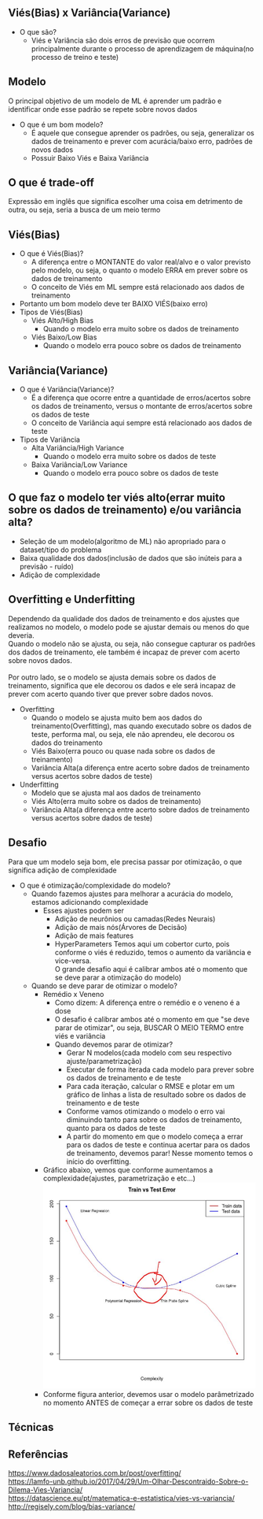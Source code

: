 ## Viés(Bias) x Variância(Variance)
- O que são?
  - Viés e Variância são dois erros de previsão que ocorrem principalmente durante o processo de aprendizagem de máquina(no processo de treino e teste)

## Modelo
O principal objetivo de um modelo de ML é aprender um padrão e identificar onde esse padrão se repete sobre novos dados
- O que é um bom modelo?
  - É aquele que consegue aprender os padrões, ou seja, generalizar os dados de treinamento e prever com acurácia/baixo erro, padrões de novos dados
  - Possuir Baixo Viés e Baixa Variância

## O que é trade-off
Expressão em inglês que significa escolher uma coisa em detrimento de outra, ou seja, seria a busca de um meio termo
			
## Viés(Bias)
- O que é Viés(Bias)?
  - A diferença entre o MONTANTE do valor real/alvo e o valor previsto pelo modelo, ou seja, o quanto o modelo ERRA em prever sobre os dados de treinamento
  - O conceito de Viés em ML sempre está relacionado aos dados de treinamento
- Portanto um bom modelo deve ter BAIXO VIÉS(baixo erro)
- Tipos de Viés(Bias)
  - Viés Alto/High Bias
    - Quando o modelo erra muito sobre os dados de treinamento
  - Viés Baixo/Low Bias
    - Quando o modelo erra pouco sobre os dados de treinamento
						
## Variância(Variance)
- O que é Variância(Variance)?
  - É a diferença que ocorre entre a quantidade de erros/acertos sobre os dados de treinamento, versus o montante de erros/acertos sobre os dados de teste
  - O conceito de Variância aqui sempre está relacionado aos dados de teste
- Tipos de Variância
  - Alta Variância/High Variance
    - Quando o modelo erra muito sobre os dados de teste
  - Baixa Variância/Low Variance
    - Quando o modelo erra pouco sobre os dados de teste			

## O que faz o modelo ter viés alto(errar muito sobre os dados de treinamento) e/ou variância alta?
  - Seleção de um modelo(algoritmo de ML) não apropriado para o dataset/tipo do problema
  - Baixa qualidade dos dados(inclusão de dados que são inúteis para a previsão - ruído)
  - Adição de complexidade
			
## Overfitting e Underfitting
Dependendo da qualidade dos dados de treinamento e dos ajustes que realizamos no modelo, o modelo pode se ajustar demais ou menos do que deveria.<br>
Quando o modelo não se ajusta, ou seja, não consegue capturar os padrões dos dados de treinamento, ele também é incapaz de prever com acerto sobre novos dados.	<br>		
Por outro lado, se o modelo se ajusta demais sobre os dados de treinamento, significa que ele decorou os dados e ele será incapaz de prever com acerto quando tiver que prever sobre dados novos.<br>
- Overfitting
  - Quando o modelo se ajusta muito bem aos dados do treinamento(Overfitting), mas quando executado sobre os dados de teste, performa mal, ou seja, ele não aprendeu, ele decorou os dados do treinamento
  - Viés Baixo(erra pouco ou quase nada sobre os dados de treinamento)
  - Variância Alta(a diferença entre acerto sobre dados de treinamento versus acertos sobre dados de teste)
- Underfitting
  - Modelo que se ajusta mal aos dados de treinamento
  - Viés Alto(erra muito sobre os dados de treinamento)
  - Variância Alta(a diferença entre acerto sobre dados de treinamento versus acertos sobre dados de teste)
      			
## Desafio
Para que um modelo seja bom, ele precisa passar por otimização, o que significa adição de complexidade
- O que é otimização/complexidade do modelo?
  - Quando fazemos ajustes para melhorar a acurácia do modelo, estamos adicionando complexidade 
    - Esses ajustes podem ser
      - Adição de neurônios ou camadas(Redes Neurais)
      - Adição de mais nós(Árvores de Decisão)
      - Adição de mais features
      - HyperParameters
Temos aqui um cobertor curto, pois conforme o viés é reduzido, temos o aumento da variância e vice-versa.<br>
O grande desafio aqui é calibrar ambos até o momento que se deve parar a otimização do modelo)
  - Quando se deve parar de otimizar o modelo?
    - Remédio x Veneno
      - Como dizem: A diferença entre o remédio e o veneno é a dose
      - O desafio é calibrar ambos até o momento em que "se deve parar de otimizar", ou seja, BUSCAR O MEIO TERMO entre viés e variância
      - Quando devemos parar de otimizar?
        - Gerar N modelos(cada modelo com seu respectivo ajuste/parametrização)
        - Executar de forma iterada cada modelo para prever sobre os dados de treinamento e de teste
        - Para cada iteração, calcular o RMSE e plotar em um gráfico de linhas a lista de resultado sobre os dados de treinamento e de teste
        - Conforme vamos otimizando o modelo o erro vai diminuindo tanto para sobre os dados de treinamento, quanto para os dados de teste
        - A partir do momento em que o modelo começa a errar para os dados de teste e continua acertar para os dados de treinamento, devemos parar! Nesse momento temos o início do overfitting.
	- Gráfico abaixo, vemos que conforme aumentamos a complexidade(ajustes, parametrização e etc...)
![](https://github.com/carloshfmaciel/datascience/blob/master/conceitos/images/tradeoff_bias_variance_graphic.jpg)
	- Conforme figura anterior, devemos usar o modelo parâmetrizado no momento ANTES de começar a errar sobre os dados de teste
        
 ## Técnicas
 
 ## Referências
https://www.dadosaleatorios.com.br/post/overfitting/<br>
https://lamfo-unb.github.io/2017/04/29/Um-Olhar-Descontraido-Sobre-o-Dilema-Vies-Variancia/<br>
https://datascience.eu/pt/matematica-e-estatistica/vies-vs-variancia/<br>
http://regisely.com/blog/bias-variance/<br>
